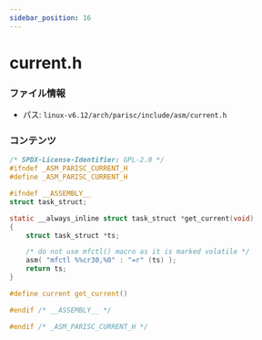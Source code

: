 ```yaml
---
sidebar_position: 16
---
```

# current.h

### ファイル情報

- パス: `linux-v6.12/arch/parisc/include/asm/current.h`

### コンテンツ

```h
/* SPDX-License-Identifier: GPL-2.0 */
#ifndef _ASM_PARISC_CURRENT_H
#define _ASM_PARISC_CURRENT_H

#ifndef __ASSEMBLY__
struct task_struct;

static __always_inline struct task_struct *get_current(void)
{
	struct task_struct *ts;

	/* do not use mfctl() macro as it is marked volatile */
	asm( "mfctl %%cr30,%0" : "=r" (ts) );
	return ts;
}

#define current get_current()

#endif /* __ASSEMBLY__ */

#endif /* _ASM_PARISC_CURRENT_H */

```
